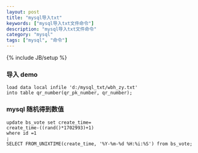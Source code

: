 ```yaml
---
layout: post
title: "mysql导入txt"
keywords: ["mysql导入txt文件命令"]
description: "mysql导入txt文件命令"
category: "mysql"
tags: ["mysql", "命令"]
---
```

{% include JB/setup %}


### 导入 demo

```mysql
load data local infile 'd:/mysql_txt/wbh_zy.txt'
into table qr_number(qr_pk_number, qr_number); 
```

### mysql 随机得到数值

```mysql
update bs_vote set create_time=
create_time-((rand()*1702993)+1)
where id =1
;
SELECT FROM_UNIXTIME(create_time, '%Y-%m-%d %H:%i:%S') from bs_vote;
```
